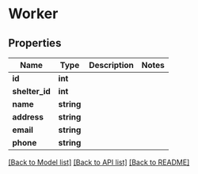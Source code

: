# Worker

## Properties
Name | Type | Description | Notes
------------ | ------------- | ------------- | -------------
**id** | **int** |  | 
**shelter_id** | **int** |  | 
**name** | **string** |  | 
**address** | **string** |  | 
**email** | **string** |  | 
**phone** | **string** |  | 

[[Back to Model list]](../README.md#documentation-for-models) [[Back to API list]](../README.md#documentation-for-api-endpoints) [[Back to README]](../README.md)


